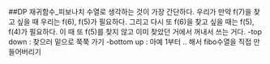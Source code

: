 ##DP
재귀함수_피보나치 수열로 생각하는 것이 가장 간단하다.
우리가 만약 f(7)을 찾고 싶을 때 우리는 f(6), f(5)가 필요하다. 그리고 다시 또 f(6)을 찾고 싶을 때는 f(5), f(4)가 필요하다. 이 때 또 f(5)를 찾지 않고 이미 찾았던 거에서 꺼내서 쓰는 거다.
-top down : 찾으러 밑으로 쭉쭉 가기
-bottom up : 아예 1부터 .. 해서 fibo수열을 직접 만들어버리기
